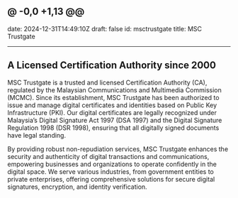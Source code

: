 @ -0,0 +1,13 @@
---
date: 2024-12-31T14:49:10Z
draft: false
id: msctrustgate
title: MSC Trustgate

---

## A Licensed Certification Authority since 2000

MSC Trustgate is a trusted and licensed Certification Authority (CA), regulated by the Malaysian Communications and Multimedia Commission (MCMC). Since its establishment, MSC Trustgate has been authorized to issue and manage digital certificates and identities based on Public Key Infrastructure (PKI). Our digital certificates are legally recognized under Malaysia’s Digital Signature Act 1997 (DSA 1997) and the Digital Signature Regulation 1998 (DSR 1998), ensuring that all digitally signed documents have legal standing.

By providing robust non-repudiation services, MSC Trustgate enhances the security and authenticity of digital transactions and communications, empowering businesses and organizations to operate confidently in the digital space. We serve various industries, from government entities to private enterprises, offering comprehensive solutions for secure digital signatures, encryption, and identity verification.

